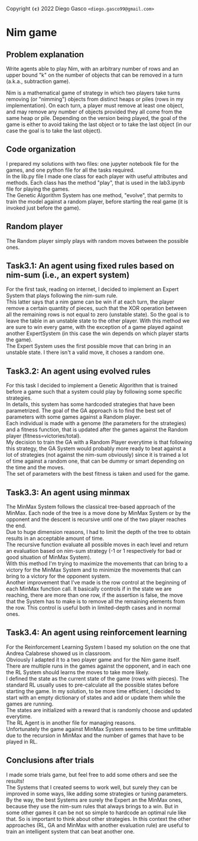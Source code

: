 Copyright **`(c)`** 2022 Diego Gasco `<diego.gasco99@gmail.com>`

# Nim game

## Problem explanation

Write agents able to play Nim, with an arbitrary number of rows and an upper bound "k" on the number of objects that can be removed in a turn (a.k.a., subtraction game). <br>

Nim is a mathematical game of strategy in which two players take turns removing (or "nimming") objects from distinct heaps or piles (rows in my implementation). On each turn, a player must remove at least one object, and may remove any number of objects provided they all come from the same heap or pile. Depending on the version being played, the goal of the game is either to avoid taking the last object or to take the last object (in our case the goal is to take the last object).

## Code organization

I prepared my solutions with two files: one jupyter notebook file for the games, and one python file for all the tasks required. <br>
In the lib.py file I made one class for each player with useful attributes and methods. Each class has the method "play", that is used in the lab3.ipynb file for playing the games. <br>
The Genetic Algorithm System has one method, "evolve", that permits to train the model against a random player, before starting the real game (it is invoked just before the game). <br>

## Random player

The Random player simply plays with random moves between the possible ones.

## Task3.1: An agent using fixed rules based on nim-sum (i.e., an expert system)

For the first task, reading on internet, I decided to implement an Expert System that plays following the nim-sum rule. <br>
This latter says that a nim game can be win if at each turn, the player remove a certain quantity of pieces, such that the XOR operation between all the remaining rows is not equal to zero (unstable state). So the goal is to leave the table in an unstable state to the other player.
With this method we are sure to win every game, with the exception of a game played against another ExpertSystem (in this case the win depends on which player starts the game). <br>
The Expert System uses the first possible move that can bring in an unstable state. I there isn't a valid move, it choses a random one. <br> 

## Task3.2: An agent using evolved rules

For this task I decided to implement a Genetic Algorithm that is trained before a game such that a system could play by following some specific strategies. <br>
In details, this system has some hardcoded strategies that have been parametrized. The goal of the GA approach is to find the best set of parameters with some games against a Random player. <br>
Each individual is made with a genome (the parameters for the strategies) and a fitness function, that is updated after the games against the Random player (fitness=victories/total). <br>
My decision to train the GA with a Random Player everytime is that following this strategy, the GA System would probably more ready to beat against a lot of strategies (not against the nim-sum obviously) since it is trained a lot of time against a random one, that can be dummy or smart depending on the time and the moves. <br>
The set of parameters with the best fitness is taken and used for the game.

## Task3.3: An agent using minmax

The MinMax System follows the classical tree-based approach of the MinMax. Each node of the tree is a move done by MinMax System or by the opponent and the descent is recursive until one of the two player reaches the end. <br>
Due to huge dimension reasons, I had to limit the depth of the tree to obtain results in an acceptable amount of time. <br>
The recursive function evaluate all possible moves in each level and return an evaluation based on nim-sum strategy (-1 or 1 respectively for bad or good situation of MinMax System). <br>
With this method I'm trying to maximize the movements that can bring to a victory for the MinMax System and to minimize the movements that can bring to a victory for the opponent system. <br>
Another improvement that I've made is the row control at the beginning of each MinMax function call. It basically controls if in the state we are reaching, there are more than one row, if the assertion is false, the move that the System has to make is to remove all the remaining elements from the row. This control is useful both in limited-depth cases and in normal ones.    

## Task3.4: An agent using reinforcement learning

For the Reinforcement Learning System I based my solution on the one that Andrea Calabrese showed us in classroom. <br>
Obviously I adapted it to a two player game and for the Nim game itself. There are multiple runs in the games against the opponent, and in each one the RL System should learns the moves to take more likely. <br>
I defined the state as the current state of the game (rows with pieces). The standard RL usually uses to pre-calculate all the possible states before starting the game. In my solution, to be more time efficient, I decided to start with an empty dictionary of states and add or update them while the games are running. <br>
The states are initialized with a reward that is randomly choose and updated everytime. <br>
The RL Agent is in another file for managing reasons. <br>
Unfortunately the game against MinMax System seems to be time unfittable due to the recursion in MinMax and the number of games that have to be played in RL.

## Conclusions after trials

I made some trials game, but feel free to add some others and see the results! <br>
The Systems that I created seems to work well, but surely they can be improved in some ways, like adding some strategies or tuning parameters. <br>
By the way, the best Systems are surely the Expert an the MinMax ones, because they use the nim-sum rules that always brings to a win. But in some other games it can be not so simple to hardcode an optimal rule like that. So is important to think about other strategies. In this context the other approaches (RL, GA and MinMax with another evaluation rule) are useful to train an intelligent system that can beat another one.